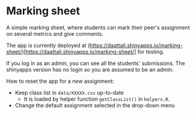 # Marking sheet

A simple marking sheet, where students can mark their peer's assignment 
on several metrics and give comments.

The app is currently deployed at (https://daattali.shinyapps.io/marking-sheet/)[https://daattali.shinyapps.io/marking-sheet/] for testing.

If you log in as an admin, you can see all the students' submissions.  The shinyapps version
has no login so you are assumed to be an admin.

How to reset the app for a new assignment:

  * Keep class list in `data/XXXXX.csv` up-to-date
    - It is loaded by helper function `getClassList()` in `helpers.R`.
  * Change the default assignment selected in the drop-down menu

